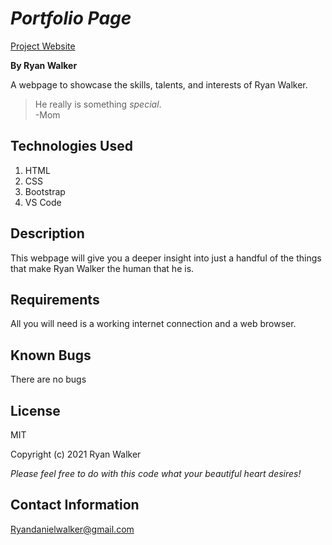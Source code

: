 # _Portfolio Page_

[Project Website](https://ryandanielwalker.github.io/Portfolio_Landing_Page)

**By Ryan Walker**

A webpage to showcase the skills, talents, and interests of Ryan Walker.
>He really is something *special*.  
-Mom

## Technologies Used

1. HTML
2. CSS
3. Bootstrap
4. VS Code

## Description

This webpage will give you a deeper insight into just a handful of the things that make Ryan Walker the human that he is. 

## Requirements

All you will need is a working internet connection and a web browser. 

## Known Bugs

There are no bugs 

## License
MIT 

Copyright (c) 2021 Ryan Walker

*Please feel free to do with this code what your beautiful heart desires!*

## Contact Information
[Ryandanielwalker@gmail.com](mailto:ryandanielwalker@gmail.com)




